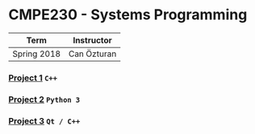# CMPE230 - Systems Programming
| Term | Instructor |
| --- | --- |
| Spring 2018  | Can Özturan  |

### [Project 1](/CMPE230/Project1) `C++`
### [Project 2](/CMPE230/Project2) `Python 3`
### [Project 3](/CMPE230/Project3) `Qt / C++`
